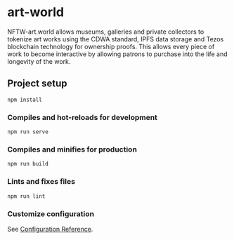 # art-world

NFTW-art.world allows museums, galleries and private collectors to tokenize art works using the CDWA standard, IPFS data storage and Tezos blockchain technology for ownership proofs. This allows every piece of work to become interactive by allowing patrons to purchase into the life and longevity of the work.

## Project setup
```
npm install
```

### Compiles and hot-reloads for development
```
npm run serve
```

### Compiles and minifies for production
```
npm run build
```

### Lints and fixes files
```
npm run lint
```

### Customize configuration
See [Configuration Reference](https://cli.vuejs.org/config/).
